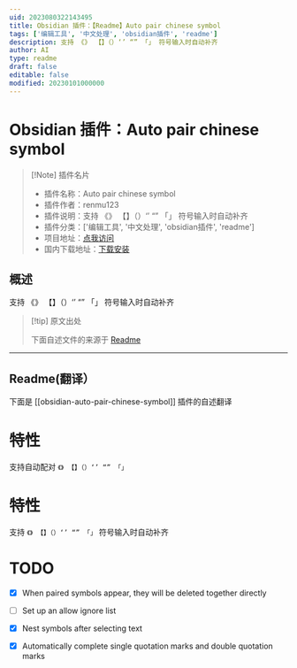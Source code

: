 ```yaml
---
uid: 2023080322143495
title: Obsidian 插件：【Readme】Auto pair chinese symbol
tags: ['编辑工具', '中文处理', 'obsidian插件', 'readme']
description: 支持 《》 【】（）‘’ “” 「」 符号输入时自动补齐
author: AI
type: readme
draft: false
editable: false
modified: 20230101000000
---
```


# Obsidian 插件：Auto pair chinese symbol

> [!Note] 插件名片
> - 插件名称：Auto pair chinese symbol
> - 插件作者：renmu123
> - 插件说明：支持 《》 【】（）‘’ “” 「」 符号输入时自动补齐
> - 插件分类：['编辑工具', '中文处理', 'obsidian插件', 'readme']
> - 项目地址：[点我访问](https://github.com/renmu123/obsidian-auto-pair-chinese-symbol)
> - 国内下载地址：[下载安装](https://pkmer.cn/products/plugin/pluginMarket/?obsidian-auto-pair-chinese-symbol)

## 概述

支持 《》 【】（）‘’ “” 「」 符号输入时自动补齐



> [!tip] 原文出处
> 
>下面自述文件的来源于 [Readme](https://ghproxy.net/https://raw.githubusercontent.com/renmu123/obsidian-auto-pair-chinese-symbol/master/README.md)
> 

---

## Readme(翻译）

下面是 [[obsidian-auto-pair-chinese-symbol]] 插件的自述翻译


# 特性

支持自动配对 `《》 【】（）‘’ “” 「」`

# 特性

支持 `《》 【】（）‘’ “” 「」` 符号输入时自动补齐

# TODO

- [x] When paired symbols appear, they will be deleted together directly
- [ ] Set up an allow ignore list
- [x] Nest symbols after selecting text
- [x] Automatically complete single quotation marks and double quotation marks



